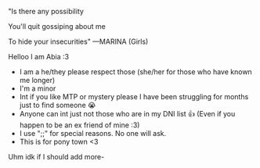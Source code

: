 "Is there any possibility

You'll quit gossiping about me

To hide your insecurities"
—MARINA (Girls)

Helloo
I am Abia :3
- I am a he/they please respect those (she/her for those who have known me longer)
- I'm a minor
- Int if you like MTP or mystery please I have been struggling for months just to find someone 😭
- Anyone can int just not those who are in my DNI list 👍 (Even if you happen to be an ex friend of mine :3)
- I use ";;" for special reasons. No one will ask.
- This is for pony town <3

Uhm idk if I should add more-

<!---
abiaw/abiaw is a ✨ special ✨ repository because its `README.md` (this file) appears on your GitHub profile.
You can click the Preview link to take a look at your changes.
--->
